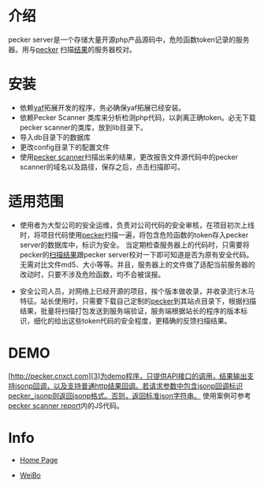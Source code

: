 介绍
=============

pecker server是一个存储大量开源php产品源码中，危险函数token记录的服务器。用与[pecker][1] 扫描[结果][2]的服务器校对。

安装
=============
+ 依赖[yaf][4]拓展开发的程序，务必确保yaf拓展已经安装。
+ 依赖Pecker Scanner 类库来分析检测php代码，以剥离正确token。必无下载pecker scanner的类库，放到lib目录下。
+ 导入db目录下的数据库
+ 更改config目录下的配置文件
+ 使用[pecker scanner][1]扫描出来的结果，更改报告文件源代码中的pecker scanner的域名以及路径，保存之后，点击扫描即可。

适用范围
=============

+ 使用者为大型公司的安全运维，负责对公司代码的安全审核，在项目初次上线时，将项目代码使用[pecker][1]扫描一遍，将包含危险函数的token存入pecker server的数据库中，标识为安全。
当定期检查服务器上的代码时，只需要将pecker的[扫描结果][2]跟pecker server校对一下即可知道是否为原有安全代码。无需对比文件md5、大小等等。并且，服务器上的文件做了适配当前服务器的改动时，只要不涉及危险函数，均不会被误报。

+ 安全公司人员，对网络上已经开源的项目，挨个版本做收录，并收录流行木马特征。站长使用时，只需要下载自己定制的[pecker][1]到其站点目录下，根据扫描结果，批量将扫描打包发送到服务端验证，服务端根据站长的程序的版本标识，细化的给出这些token代码的安全程度，更精确的反馈扫描结果。




DEMO
=============
[http://pecker.cnxct.com][3]为demo程序，只提供API接口的调用，结果输出支持jsonp回调，以及支持普通http结果回调。若请求参数中包含jsonp回调标识pecker_jsonp则返回jsonp格式。否则，返回标准json字符串。
使用案例可参考[pecker scanner report][2]内的JS代码。


Info
=====
+ [Home Page][6]
+ [WeiBo][5]








  [1]: https://github.com/cfc4n/pecker  "pecker"
  [2]: http://www.cnxct.com/cfc4n/pecker-scanner-report.html    "pecker scanner report"
  [3]: http://pecker.cnxct.com    "pecker server demo"
  [4]: http://pecl.php.net/package/yaf "Yaf Framework"
  [5]: http://weibo.com/n/CFC4N   "CFC4N的微博"
  [6]: http://www.cnxct.com/pecker-scanner/   "CFC4N的博客"
